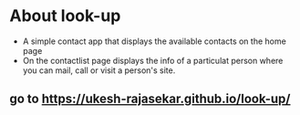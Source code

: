 # About look-up

-  A simple contact app that displays the available contacts on the home page
-  On the contactlist page displays the info of a particulat person where you can mail, call or visit a person's site.

## go to https://ukesh-rajasekar.github.io/look-up/
